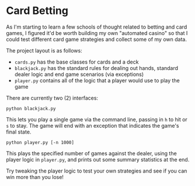 # Card Betting

As I'm starting to learn a few schools of thought related to betting and card games, I figured it'd be worth building my own "automated casino" so that I could test different card game strategies and collect some of my own data.

The project layout is as follows:

 - `cards.py` has the base classes for cards and a deck
 - `blackjack.py` has the standard rules for dealing out hands, standard dealer logic and end game scenarios (via exceptions)
 - `player.py` contains all of the logic that a player would use to play the game

There are currently two (2) interfaces:

    python blackjack.py

This lets you play a single game via the command line, passing in `h` to hit or `s` to stay. The game will end with an exception that indicates the game's final state.

    python player.py [-n 1000]

This plays the specified number of games against the dealer, using the player logic in `player.py`, and prints out some summary statistics at the end.

Try tweaking the player logic to test your own strategies and see if you can win more than you lose!